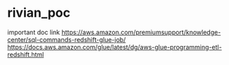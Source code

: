 # rivian_poc

important doc link 
https://aws.amazon.com/premiumsupport/knowledge-center/sql-commands-redshift-glue-job/
https://docs.aws.amazon.com/glue/latest/dg/aws-glue-programming-etl-redshift.html
